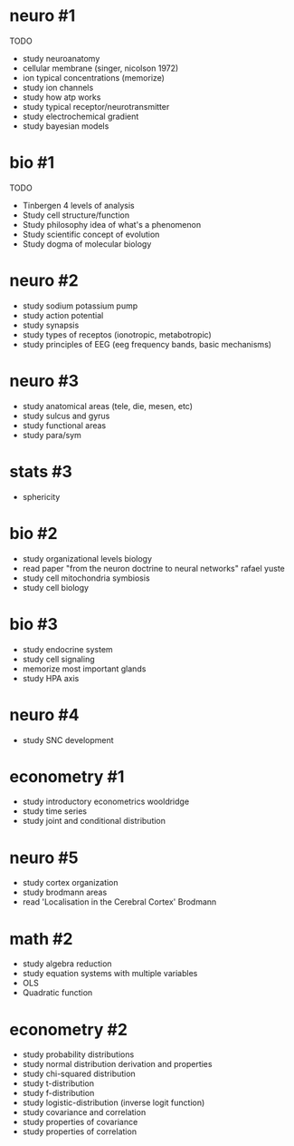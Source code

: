 # neuro #1
TODO
- study neuroanatomy
- cellular membrane (singer, nicolson 1972)
- ion typical concentrations (memorize)
- study ion channels
- study how atp works
- study typical receptor/neurotransmitter
- study electrochemical gradient
- study bayesian models

# bio #1
TODO
- Tinbergen 4 levels of analysis
- Study cell structure/function
- Study philosophy idea of what's a phenomenon
- Study scientific concept of evolution
- Study dogma of molecular biology

# neuro #2
- study sodium potassium pump
- study action potential
- study synapsis
- study types of receptos (ionotropic, metabotropic)
- study principles of EEG (eeg frequency bands, basic mechanisms)

# neuro #3
- study anatomical areas (tele, die, mesen, etc)
- study sulcus and gyrus
- study functional areas
- study para/sym

# stats #3
- sphericity 
  
# bio #2
- study organizational levels biology
- read paper "from the neuron doctrine to neural networks" rafael yuste
- study cell mitochondria symbiosis
- study cell biology

# bio #3
- study endocrine system
- study cell signaling
- memorize most important glands
- study HPA axis

# neuro #4
- study SNC development

# econometry #1
- study introductory econometrics wooldridge
- study time series
- study joint and conditional distribution

# neuro #5
- study cortex organization
- study brodmann areas
- read 'Localisation in the Cerebral Cortex' Brodmann

# math #2
- study algebra reduction
- study equation systems with multiple variables
- OLS
- Quadratic function

# econometry #2
- study probability distributions
- study normal distribution derivation and properties
- study chi-squared distribution
- study t-distribution
- study f-distribution
- study logistic-distribution (inverse logit function)
- study covariance and correlation
- study properties of covariance
- study properties of correlation
